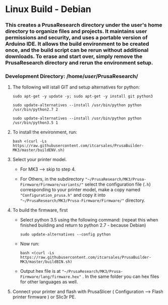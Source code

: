 # Linux Build - Debian

### This creates a PrusaResearch directory under the user's home directory to organize files and projects.  It maintains user permissions and security, and uses a portable version of Arduino IDE.  It allows the build environment to be created once, and the build script can be rerun without additional downloads.  To erase and start over, simply remove the PrusaResearch directory and rerun the environment setup.

### Development Directory: /home/*user*/PrusaResearch/

1. The following will istall GIT and setup alternatives for python:

   ```sudo apt-get -y update -y; sudo apt-get -y install git python3```

   ```sudo update-alternatives --install /usr/bin/python python /usr/bin/python2.7 2```

   ```sudo update-alternatives --install /usr/bin/python python /usr/bin/python3.5 1```

2. To install the environment, run:

   ```bash <(curl -Ls https://raw.githubusercontent.com/itcarsales/PrusaBuilder-MK3/master/buildENV.sh)```

3. Select your printer model. 
   - For MK3 --> skip to step 4. 

   - For Others, in the subdirectory `"~/PrusaResearch/MK3/Prusa-Firmware/Firmware/variants/"` select the configuration file (`.h`) corresponding to your printer model, make a copy named `"Configuration_prusa.h"` and copy it into `"~/PrusaResearch/MK3/Prusa-Firmware/Firmware/"` directory.  
   
4. To build the firmware, first

      - Select python 3.5 using the following command: (repeat this when finished building and return to python 2.7 - because Debian)

         ```sudo update-alternatives --config python```

      - Now run:

         ```bash <(curl -Ls https://raw.githubusercontent.com/itcarsales/PrusaBuilder-MK3/master/buildBIN.sh)```

   - Output hex file is at `"~/PrusaResearch/MK3/Prusa-Firmware/lang/firmware.hex"` . In the same folder you can hex files for other languages as well.

5. Connect your printer and flash with PrusaSlicer ( Configuration --> Flash printer firmware ) or Slic3r PE.